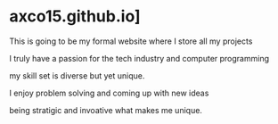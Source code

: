 # axco15.github.io]

This is going to be my formal website where I store all my projects

I truly have a passion for the tech industry and computer programming 

my skill set is diverse but yet unique. 

I enjoy problem solving and coming up with new ideas 

being stratigic and invoative what makes me unique.
